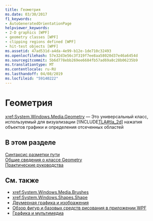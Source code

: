 ```yaml
---
title: Геометрия
ms.date: 03/30/2017
f1_keywords:
- AutoGeneratedOrientationPage
helpviewer_keywords:
- 2-D graphics [WPF]
- geometry classes [WPF]
- clipping regions defined [WPF]
- hit-test objects [WPF]
ms.assetid: 47ad531d-a4da-4e99-b12e-1de710c32493
ms.openlocfilehash: 57e32d3e56c3f319f7ee8aa58020d37e46a6454d
ms.sourcegitcommit: 5b6d778ebb269ee6684fb57ad69a8c28b06235b9
ms.translationtype: MT
ms.contentlocale: ru-RU
ms.lasthandoff: 04/08/2019
ms.locfileid: "59140222"
---
```

# <a name="geometries"></a>Геометрия
<xref:System.Windows.Media.Geometry> — Это универсальный класс, используемый для визуализации [!INCLUDE[TLA#tla_2d](../../../../includes/tlasharptla-2d-md.md)] нажатия объектов графики и определения отсеченных областей  
  
## <a name="in-this-section"></a>В этом разделе  
 [Синтаксис разметки пути](path-markup-syntax.md)  
 [Общие сведения о классе Geometry](geometry-overview.md)  
 [Практические руководства](geometries-how-to-topics.md)  
  
## <a name="see-also"></a>См. также

- <xref:System.Windows.Media.Brushes>
- <xref:System.Windows.Shapes.Shape>
- [Двумерная графика и изображения](../advanced/optimizing-performance-2d-graphics-and-imaging.md)
- [Обзор фигур и базовых средств рисования в приложении WPF](shapes-and-basic-drawing-in-wpf-overview.md)
- [Графика и мультимедиа](index.md)
